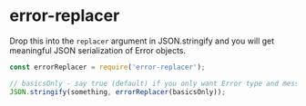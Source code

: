 # error-replacer

Drop this into the `replacer` argument in JSON.stringify and you will get meaningful JSON serialization of Error objects.

```javascript
const errorReplacer = require('error-replacer');

// basicsOnly - say true (default) if you only want Error type and message, no stack or file details
JSON.stringify(something, errorReplacer(basicsOnly));
```
